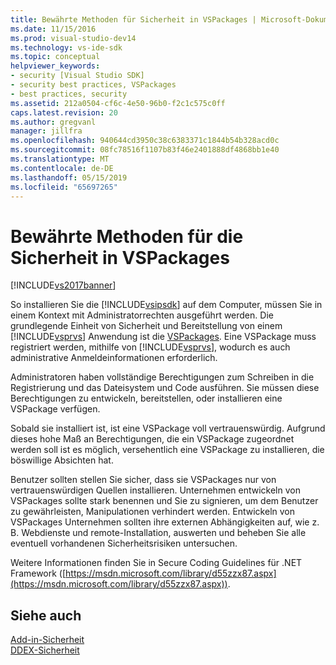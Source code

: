 ```yaml
---
title: Bewährte Methoden für Sicherheit in VSPackages | Microsoft-Dokumentation
ms.date: 11/15/2016
ms.prod: visual-studio-dev14
ms.technology: vs-ide-sdk
ms.topic: conceptual
helpviewer_keywords:
- security [Visual Studio SDK]
- security best practices, VSPackages
- best practices, security
ms.assetid: 212a0504-cf6c-4e50-96b0-f2c1c575c0ff
caps.latest.revision: 20
ms.author: gregvanl
manager: jillfra
ms.openlocfilehash: 940644cd3950c38c6383371c1844b54b328acd0c
ms.sourcegitcommit: 08fc78516f1107b83f46e2401888df4868bb1e40
ms.translationtype: MT
ms.contentlocale: de-DE
ms.lasthandoff: 05/15/2019
ms.locfileid: "65697265"
---
```

# <a name="best-practices-for-security-in-vspackages"></a>Bewährte Methoden für die Sicherheit in VSPackages
[!INCLUDE[vs2017banner](../../includes/vs2017banner.md)]

So installieren Sie die [!INCLUDE[vsipsdk](../../includes/vsipsdk-md.md)] auf dem Computer, müssen Sie in einem Kontext mit Administratorrechten ausgeführt werden. Die grundlegende Einheit von Sicherheit und Bereitstellung von einem [!INCLUDE[vsprvs](../../includes/vsprvs-md.md)] Anwendung ist die [VSPackages](../../extensibility/internals/vspackages.md). Eine VSPackage muss registriert werden, mithilfe von [!INCLUDE[vsprvs](../../includes/vsprvs-md.md)], wodurch es auch administrative Anmeldeinformationen erforderlich.  
  
 Administratoren haben vollständige Berechtigungen zum Schreiben in die Registrierung und das Dateisystem und Code ausführen. Sie müssen diese Berechtigungen zu entwickeln, bereitstellen, oder installieren eine VSPackage verfügen.  
  
 Sobald sie installiert ist, ist eine VSPackage voll vertrauenswürdig. Aufgrund dieses hohe Maß an Berechtigungen, die ein VSPackage zugeordnet werden soll ist es möglich, versehentlich eine VSPackage zu installieren, die böswillige Absichten hat.  
  
 Benutzer sollten stellen Sie sicher, dass sie VSPackages nur von vertrauenswürdigen Quellen installieren. Unternehmen entwickeln von VSPackages sollte stark benennen und Sie zu signieren, um dem Benutzer zu gewährleisten, Manipulationen verhindert werden. Entwickeln von VSPackages Unternehmen sollten ihre externen Abhängigkeiten auf, wie z. B. Webdienste und remote-Installation, auswerten und beheben Sie alle eventuell vorhandenen Sicherheitsrisiken untersuchen.  
  
 Weitere Informationen finden Sie in Secure Coding Guidelines für .NET Framework ([https://msdn.microsoft.com/library/d55zzx87.aspx](https://msdn.microsoft.com/library/d55zzx87.aspx)).  
  
## <a name="see-also"></a>Siehe auch  
 [Add-in-Sicherheit](https://msdn.microsoft.com/library/44a5c651-6246-4310-b371-65378917c799)   
 [DDEX-Sicherheit](https://msdn.microsoft.com/44a52a70-5c98-450e-993d-4a3b32f69ba8)
